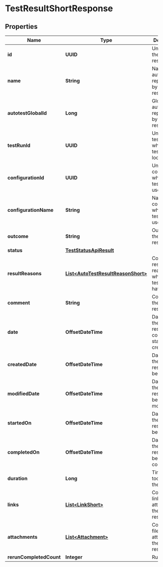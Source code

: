 

# TestResultShortResponse


## Properties

| Name | Type | Description | Notes |
|------------ | ------------- | ------------- | -------------|
|**id** | **UUID** | Unique ID of the test result |  |
|**name** | **String** | Name of autotest represented by the test result |  |
|**autotestGlobalId** | **Long** | Global ID of autotest represented by the test result |  |
|**testRunId** | **UUID** | Unique ID of test run where the test result is located |  |
|**configurationId** | **UUID** | Unique ID of configuration which the test result uses |  |
|**configurationName** | **String** | Name of configuration which the test result uses |  |
|**outcome** | **String** | Outcome of the test result |  [optional] |
|**status** | [**TestStatusApiResult**](TestStatusApiResult.md) |  |  [optional] |
|**resultReasons** | [**List&lt;AutoTestResultReasonShort&gt;**](AutoTestResultReasonShort.md) | Collection of result reasons which the test result have |  |
|**comment** | **String** | Comment to the test result |  [optional] |
|**date** | **OffsetDateTime** | Date when the test result was completed or started or created |  |
|**createdDate** | **OffsetDateTime** | Date when the test result has been created |  |
|**modifiedDate** | **OffsetDateTime** | Date when the test result has been modified |  [optional] |
|**startedOn** | **OffsetDateTime** | Date when the test result has been started |  [optional] |
|**completedOn** | **OffsetDateTime** | Date when the test result has been completed |  [optional] |
|**duration** | **Long** | Time which it took to run the test |  [optional] |
|**links** | [**List&lt;LinkShort&gt;**](LinkShort.md) | Collection of links attached to the test result |  |
|**attachments** | [**List&lt;Attachment&gt;**](Attachment.md) | Collection of files attached to the test result |  |
|**rerunCompletedCount** | **Integer** | Run count |  |



